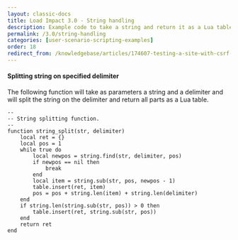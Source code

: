 ```yaml
---
layout: classic-docs
title: Load Impact 3.0 - String handling
description: Example code to take a string and return it as a Lua table
permalink: /3.0/string-handling
categories: [user-scenario-scripting-examples]
order: 18
redirect_from: /knowledgebase/articles/174607-testing-a-site-with-csrf-token-or-viewstate
---
```


#### Splitting string on specified delimiter
The following function will take as parameters a string and a delimiter and will split the string on the delimiter and return all parts as a Lua table.
```
--
-- String splitting function.
--
function string_split(str, delimiter)
    local ret = {}
    local pos = 1
    while true do
        local newpos = string.find(str, delimiter, pos)
        if newpos == nil then
            break
        end
        local item = string.sub(str, pos, newpos - 1)
        table.insert(ret, item)
        pos = pos + string.len(item) + string.len(delimiter)
    end
    if string.len(string.sub(str, pos)) > 0 then
        table.insert(ret, string.sub(str, pos))
    end
    return ret
end
```
